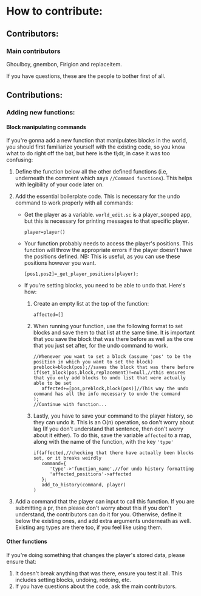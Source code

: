 # How to contribute:

## Contributors:

### Main contributors
Ghoulboy, gnembon, Firigion and replaceitem.

If you have questions, these are the people to bother first of all.

## Contributions:

### Adding new functions:

#### Block manipulating commands

If you're gonna add a new function that manipulates blocks in the world, you should first familiarize yourself with the
existing code, so you know what to do right off the bat, but here is the tl;dr, in case it was too confusing:

1. Define the function below all the other defined functions (i.e, underneath the comment which says `//Command functions`).
   This helps with legibility of your code later on.
2. Add the essential boilerplate code. This is necessary for the undo command to work properly with all commands:
   
    - Get the player as a variable. `world_edit.sc` is a player_scoped app, but this is necessary for printing messages
      to that specific player.
      
      `player=player()`

    - Your function probably needs to access the player's positions. This function will throw the appropriate errors if 
      the player doesn't have the positions defined. NB: This is useful, as you can use these positions however you want.
      
        `[pos1,pos2]=_get_player_positions(player);`

    - If you're setting blocks, you need to be able to undo that. Here's how:
      1. Create an empty list at the top of the function:
        
         `affected=[]`
        
      2. When running your function, use the following format to set blocks and save them to that list at the same time.
         It is important that you save the block that was there before as well as the one that you just set after, for 
         the undo command to work.
          
            ```
         //Whenever you want to set a block (assume 'pos' to be the position in which you want to set the block)
         preblock=block(pos);//saves the block that was there before
            if(set_block(pos,block,replacement)!=null,//this ensures that you only add blocks to undo list that were actually able to be set
               affected+=[pos,preblock,block(pos)]//This way the undo command has all the info necessary to undo the command
          );         
         //Continue with function...
            ```
      3. Lastly, you have to save your command to the player history, so they can undo it. This is an O(n) operation, so
         don't worry about lag (If you don't understand that sentence, then don't worry about it either). To do this, save
         the variable `affected` to a map, along with the name of the function, with the key `'type'`
         ```
         if(affected,//checking that there have actually been blocks set, or it breaks weirdly
            command={
               'type'->'function_name',//for undo history formatting
               'affected_positions'->affected
            };
            add_to_history(command, player)
         )
         ```
3. Add a command that the player can input to call this function. If you are submitting a pr, then please don't worry 
   about this if you don't understand, the contributors can do it for you. Otherwise, define it below the existing ones, 
   and add extra arguments underneath as well. Existing arg types are there too, if you feel like using them.
   
#### Other functions

If you're doing something that changes the player's stored data, please ensure that:
   1. It doesn't break anything that was there, ensure you test it all. This includes setting blocks, undoing, redoing, etc.
   2. If you have questions about the code, ask the main contributors.

